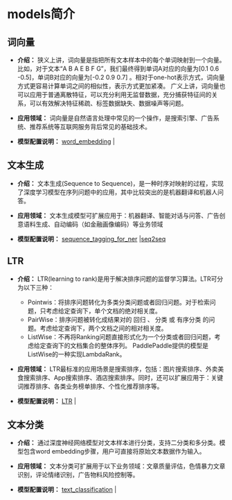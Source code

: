 
# models简介

## 词向量
- **介绍：**
    狭义上讲，词向量是指把所有文本样本中的每个单词映射到一个向量。比如，对于文本“A B A E B F G”，我们最终得到单词A对应的向量为[0.1 0.6 -0.5]，单词B对应的向量为[-0.2 0.9 0.7] 。相对于one-hot表示方式，词向量方式更容易计算单词之间的相似性，表示方式更加紧凑。
    广义上讲，词向量也可以应用于普通离散特征，可以充分利用无监督数据，充分捕获特征间的关系，可以有效解决特征稀疏、标签数据缺失、数据噪声等问题。

- **应用领域：**
    词向量是自然语言处理中常见的一个操作，是搜索引擎、广告系统、推荐系统等互联网服务背后常见的基础技术。

- **模型配置说明：**
    [word_embedding](https://github.com/PaddlePaddle/models/tree/develop/word_embedding) |
    
## 文本生成

- **介绍：**
    文本生成(Sequence to Sequence)，是一种时序对映射的过程，实现了深度学习模型在序列问题中的应用，其中比较突出的是机器翻译和机器人问答。

- **应用领域：**
    文本生成模型可扩展应用于：机器翻译、智能对话与问答、广告创意语料生成、自动编码（如金融画像编码）等业务领域

- **模型配置说明：**
    [sequence_tagging_for_ner](https://github.com/PaddlePaddle/models/tree/develop/sequence_tagging_for_ner) |[seq2seq](https://github.com/PaddlePaddle/models/tree/develop/seq2seq) 

## LTR

- **介绍：**
    LTR(learning to rank)是用于解决排序问题的监督学习算法。LTR可分为以下三种：
    - Pointwis：将排序问题转化为多类分类问题或者回归问题。对于检索问题，只考虑给定查询下，单个文档的绝对相关度。
    - PairWise：排序问题被转化成结果对的 回归 、 分类 或 有序分类 的问题。考虑给定查询下，两个文档之间的相对相关度。
    - ListWise：不再将Ranking问题直接形式化为一个分类或者回归问题，考虑给定查询下的文档集合的整体序列。
    PaddlePaddle提供的模型是ListWise的一种实现LambdaRank。

- **应用领域：**
    LTR最标准的应用场景是搜索排序，包括：图片搜索排序、外卖美食搜索排序、App搜索排序、酒店搜索排序。同时，还可以扩展应用于：关键词推荐排序、各类业务榜单排序、个性化推荐排序等。

- **模型配置说明：**
    [LTR](https://github.com/PaddlePaddle/models/tree/develop/ltr) |

## 文本分类

- **介绍：**
    通过深度神经网络模型对文本样本进行分类，支持二分类和多分类。模型包含word embedding步骤，用户可直接将原始文本数据作为输入。

- **应用领域：**
    文本分类可扩展用于以下业务领域：文章质量评估，色情暴力文章识别，评论情绪识别，广告物料风险控制等。

- **模型配置说明：**
    [text_classification](https://github.com/PaddlePaddle/models/tree/develop/text_classification) |

